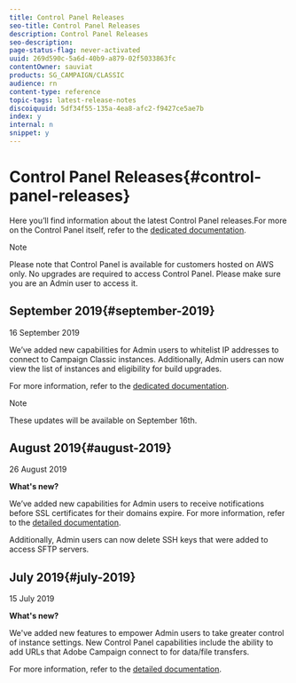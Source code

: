 ```yaml
---
title: Control Panel Releases
seo-title: Control Panel Releases
description: Control Panel Releases
seo-description: 
page-status-flag: never-activated
uuid: 269d590c-5a6d-40b9-a879-02f5033863fc
contentOwner: sauviat
products: SG_CAMPAIGN/CLASSIC
audience: rn
content-type: reference
topic-tags: latest-release-notes
discoiquuid: 5df34f55-135a-4ea8-afc2-f9427ce5ae7b
index: y
internal: n
snippet: y
---
```


# Control Panel Releases{#control-panel-releases}

Here you’ll find information about the latest Control Panel releases.
​
For more on the Control Panel itself, refer to the [dedicated documentation](https://helpx.adobe.com/campaign/kb/control-panel.html).

>[!NOTE]
>
>Please note that Control Panel is available for customers hosted on AWS only. No upgrades are required to access Control Panel. Please make sure you are an Admin user to access it.

## September 2019{#september-2019}

16 September 2019

We’ve added new capabilities for Admin users to whitelist IP addresses to connect to Campaign Classic instances.
Additionally, Admin users can now view the list of instances and eligibility for build upgrades.

For more information, refer to the [dedicated documentation](https://helpx.adobe.com/campaign/kb/control-panel-instance-settings.html).

>[!NOTE]
>
>These updates will be available on September 16th.

## August 2019{#august-2019}

26 August 2019

**What's new?**

We’ve added new capabilities for Admin users to receive notifications before SSL certificates for their domains expire. For more information, refer to the [detailed documentation](https://helpx.adobe.com/campaign/kb/control-panel-subdomains-certificates.html).

Additionally, Admin users can now delete SSH keys that were added to access SFTP servers.

## July 2019{#july-2019}

15 July 2019

**What's new?**

We've added new features to empower Admin users to take greater control of instance settings. New Control Panel capabilities include the ability to add URLs that Adobe Campaign connect to for data/file transfers.

For more information, refer to the [detailed documentation](https://helpx.adobe.com/campaign/kb/control-panel-instance-settings.html).
